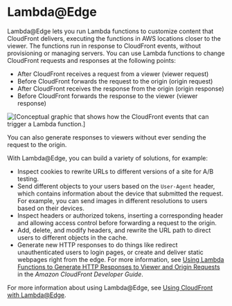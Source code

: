 # Lambda@Edge<a name="lambda-edge"></a>

Lambda@Edge lets you run Lambda functions to customize content that CloudFront delivers, executing the functions in AWS locations closer to the viewer\. The functions run in response to CloudFront events, without provisioning or managing servers\. You can use Lambda functions to change CloudFront requests and responses at the following points:
+ After CloudFront receives a request from a viewer \(viewer request\)
+ Before CloudFront forwards the request to the origin \(origin request\)
+ After CloudFront receives the response from the origin \(origin response\)
+ Before CloudFront forwards the response to the viewer \(viewer response\)

![\[Conceptual graphic that shows how the CloudFront events that can trigger a Lambda function.\]](http://docs.aws.amazon.com/lambda/latest/dg/images/cloudfront-events-that-trigger-lambda-functions.png)

You can also generate responses to viewers without ever sending the request to the origin\.

With Lambda@Edge, you can build a variety of solutions, for example:
+ Inspect cookies to rewrite URLs to different versions of a site for A/B testing\.
+ Send different objects to your users based on the `User-Agent` header, which contains information about the device that submitted the request\. For example, you can send images in different resolutions to users based on their devices\.
+ Inspect headers or authorized tokens, inserting a corresponding header and allowing access control before forwarding a request to the origin\.
+ Add, delete, and modify headers, and rewrite the URL path to direct users to different objects in the cache\.
+ Generate new HTTP responses to do things like redirect unauthenticated users to login pages, or create and deliver static webpages right from the edge\. For more information, see [Using Lambda Functions to Generate HTTP Responses to Viewer and Origin Requests](http://docs.aws.amazon.com/AmazonCloudFront/latest/DeveloperGuide/http-response-generation.html) in the *Amazon CloudFront Developer Guide*\.

For more information about using Lambda@Edge, see [Using CloudFront with Lambda@Edge](https://docs.aws.amazon.com/AmazonCloudFront/latest/DeveloperGuide/lambda-at-the-edge.html)\. 